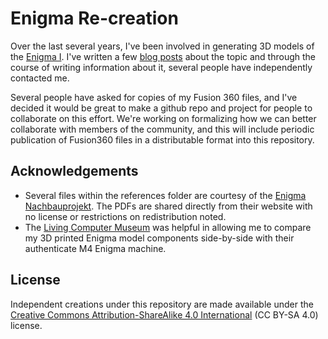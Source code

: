 # Enigma Re-creation

Over the last several years, I've been involved in generating 3D models of the [Enigma I](https://www.cryptomuseum.com/crypto/enigma/i/index.htm). I've written a few [blog posts](http://www.marius.org/tag/enigma/) about the topic and through the course of writing information about it, several people have independently contacted me.

Several people have asked for copies of my Fusion 360 files, and I've decided it would be great to make a github repo and project for people to collaborate on this effort. We're working on formalizing how we can better collaborate with members of the community, and this will include periodic publication of Fusion360 files in a distributable format into this repository.

## Acknowledgements

* Several files within the references folder are courtesy of the [Enigma Nachbauprojekt](http://enigma.hs-weingarten.de/download_drawings.php). The PDFs are shared directly from their website with no license or restrictions on redistribution noted.
* The [Living Computer Museum](https://livingcomputers.org/) was helpful in allowing me to compare my 3D printed Enigma model components side-by-side with their authenticate M4 Enigma machine.

## License

Independent creations under this repository are made available under the [Creative Commons Attribution-ShareAlike 4.0 International](https://creativecommons.org/licenses/by-sa/4.0/) (CC BY-SA 4.0) license.

